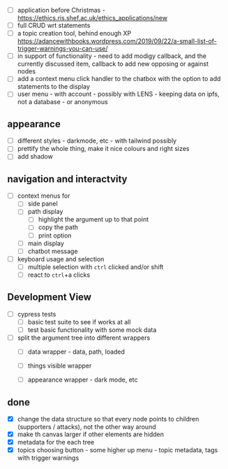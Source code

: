 
- [ ] application before Christmas - https://ethics.ris.shef.ac.uk/ethics_applications/new
- [ ] full CRUD wrt statements
- [ ] a topic creation tool, behind enough XP https://adancewithbooks.wordpress.com/2019/09/22/a-small-list-of-trigger-warnings-you-can-use/
- [ ] in support of functionality - need to add modigy callback, and the currently discussed item, callback to add new opposing or against nodes
- [ ] add a context menu click handler to the chatbox with the option to add statements to the display
- [ ] user menu - with account - possibly with LENS - keeping data on ipfs, not a database - or anonymous

## appearance
- [ ] different styles - darkmode, etc - with tailwind possibly
- [ ] prettify the whole thing, make it nice colours and right sizes  
- [ ] add shadow

## navigation and interactvity
- [ ] context menus for
  - [ ] side panel
  - [ ] path display
    - [ ] highlight the argument up to that point
    - [ ] copy the path
    - [ ] print option
  - [ ] main display
  - [ ] chatbot message
- [ ] keyboard usage and selection
  - [ ] multiple selection with `ctrl` clicked and/or shift
  - [ ] react to `ctrl`+a clicks

## Development View
- [ ] cypress tests 
  - [ ] basic test suite to see if works at all
  - [ ] test basic functionality with some mock data
- [ ] split the argument tree into different wrappers 
  - [ ] data wrapper - data, path, loaded
  - [ ] things visible wrapper
  - [ ] appearance wrapper - dark mode, etc


## done
- [x] change the data structure so that every node points to children (supporters / attacks), not the other way around
- [x] make th canvas larger if other elements are hidden
- [x] metadata for the each tree
- [x] topics choosing button - some higher up menu - topic metadata, tags with trigger warnings